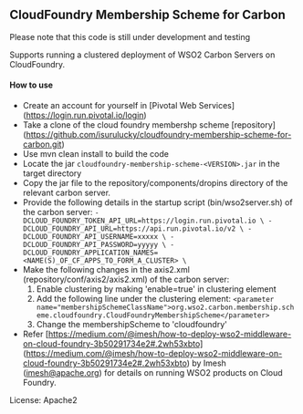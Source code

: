 ## CloudFoundry Membership Scheme for Carbon

Please note that this code is still under development and testing

Supports running a clustered deployment of WSO2 Carbon Servers on CloudFoundry. 

#### How to use

* Create an account for yourself in [Pivotal Web Services] (https://login.run.pivotal.io/login)
* Take a clone of the cloud foundry membershp scheme [repository] (https://github.com/isurulucky/cloudfoundry-membership-scheme-for-carbon.git)
* Use mvn clean install to build the code
* Locate the jar `cloudfoundry-membership-scheme-<VERSION>.jar` in the target directory
* Copy the jar file to the repository/components/dropins directory of the relevant carbon server.
* Provide the following details in the startup script (bin/wso2server.sh) of the carbon server:
    `-DCLOUD_FOUNDRY_TOKEN_API_URL=https://login.run.pivotal.io \
    -DCLOUD_FOUNDRY_API_URL=https://api.run.pivotal.io/v2 \
    -DCLOUD_FOUNDRY_API_USERNAME=xxxxx \
    -DCLOUD_FOUNDRY_API_PASSWORD=yyyyy \
    -DCLOUD_FOUNDRY_APPLICATION_NAMES=<NAME(S)_OF_CF_APPS_TO_FORM_A_CLUSTER> \` 
* Make the following changes in the axis2.xml (repository/conf/axis2/axis2.xml) of the carbon server:
    1. Enable clustering by making 'enable=true' in clustering element
    2. Add the following line under the clustering element:
        `<parameter name="membershipSchemeClassName">org.wso2.carbon.membership.scheme.cloudfoundry.CloudFoundryMembershipScheme</parameter>`
    3. Change the membershipScheme to 'cloudfoundry'
* Refer [https://medium.com/@imesh/how-to-deploy-wso2-middleware-on-cloud-foundry-3b50291734e2#.2wh53xbto] (https://medium.com/@imesh/how-to-deploy-wso2-middleware-on-cloud-foundry-3b50291734e2#.2wh53xbto) by Imesh (imesh@apache.org) for details on running WSO2 products on Cloud Foundry. 
       

License: Apache2
